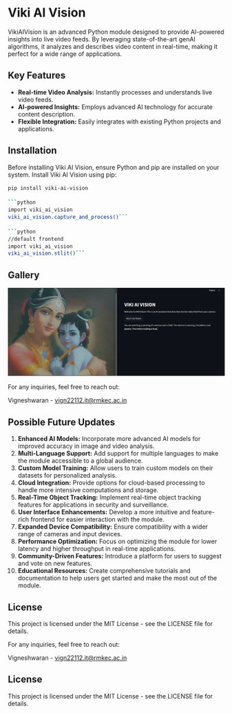 # Viki AI Vision

VikiAIVision is an advanced Python module designed to provide AI-powered insights into live video feeds. By leveraging state-of-the-art genAI  algorithms, it analyzes and describes video content in real-time, making it perfect for a wide range of applications.

## Key Features

- **Real-time Video Analysis:** Instantly processes and understands live video feeds.
- **AI-powered Insights:** Employs advanced AI technology for accurate content description.
- **Flexible Integration:** Easily integrates with existing Python projects and applications.

## Installation

Before installing Viki AI Vision, ensure Python and pip are installed on your system. Install Viki AI Vision using pip:

```bash
pip install viki-ai-vision

```python
import viki_ai_vision
viki_ai_vision.capture_and_process()```

```python
//default frontend
import viki_ai_vision
viki_ai_vision.stlit()```

```

## Gallery
![demo](vission.png)

For any inquiries, feel free to reach out:

Vigneshwaran - vign22112.it@rmkec.ac.in

## Possible Future Updates

1. **Enhanced AI Models:** Incorporate more advanced AI models for improved accuracy in image and video analysis.
2. **Multi-Language Support:** Add support for multiple languages to make the module accessible to a global audience.
3. **Custom Model Training:** Allow users to train custom models on their datasets for personalized analysis.
4. **Cloud Integration:** Provide options for cloud-based processing to handle more intensive computations and storage.
5. **Real-Time Object Tracking:** Implement real-time object tracking features for applications in security and surveillance.
6. **User Interface Enhancements:** Develop a more intuitive and feature-rich frontend for easier interaction with the module.
7. **Expanded Device Compatibility:** Ensure compatibility with a wider range of cameras and input devices.
8. **Performance Optimization:** Focus on optimizing the module for lower latency and higher throughput in real-time applications.
9. **Community-Driven Features:** Introduce a platform for users to suggest and vote on new features.
10. **Educational Resources:** Create comprehensive tutorials and documentation to help users get started and make the most out of the module.

## License
This project is licensed under the MIT License - see the LICENSE file for details.

For any inquiries, feel free to reach out:

Vigneshwaran - vign22112.it@rmkec.ac.in

## License
This project is licensed under the MIT License - see the LICENSE file for details.
